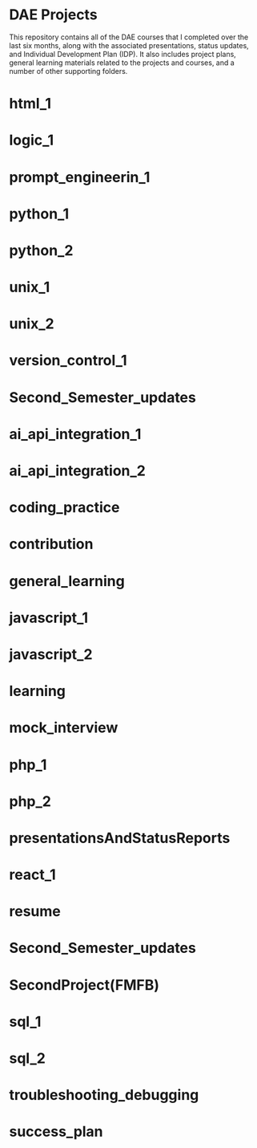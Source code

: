 # DAE Projects
This repository contains all of the DAE courses that I completed over the last six months, along with the associated presentations, status updates, and Individual Development Plan (IDP). It also includes project plans, general learning materials related to the projects and courses, and a number of other supporting folders.

# html_1
# logic_1
# prompt_engineerin_1
# python_1 
# python_2
# unix_1
# unix_2
# version_control_1
# Second_Semester_updates
# ai_api_integration_1
# ai_api_integration_2
# coding_practice
# contribution
# general_learning
# javascript_1
# javascript_2
# learning
# mock_interview
# php_1
# php_2
# presentationsAndStatusReports
# react_1
# resume
# Second_Semester_updates
# SecondProject(FMFB)
# sql_1
# sql_2
# troubleshooting_debugging
# success_plan



